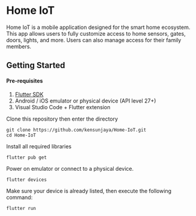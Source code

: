 # Home IoT

Home IoT is a mobile application designed for the smart home ecosystem. This app allows users to fully customize access to home sensors, gates, doors, lights, and more. Users can also manage access for their family members.

## Getting Started

#### Pre-requisites
1. <a href="https://docs.flutter.dev/get-started/install">Flutter SDK</a>
2. Android / iOS emulator or physical device (API level 27+)
3. Visual Studio Code + Flutter extension

Clone this repository then enter the directory
```
git clone https://github.com/kensunjaya/Home-IoT.git
cd Home-IoT
```


Install all required libraries
```
flutter pub get
```


Power on emulator or connect to a physical device.
```
flutter devices
```



Make sure your device is already listed, then execute the following command:
```
flutter run
```


